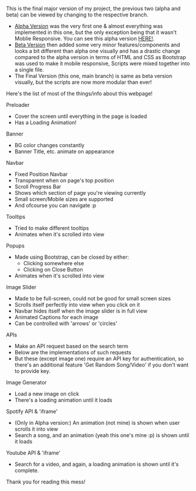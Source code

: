 This is the final major version of my project, the previous two (alpha and beta) can be viewed by changing to the respective branch.

  - [Alpha Version](https://github.com/Jaivrat12/misc-features-webpage/tree/alpha-version) was the very first one & almost everything was implemented in this one, but the only exception being that it wasn't Moblie Responsive. You can see this alpha version [HERE!](https://jaivrat12.github.io/misc-features-alpha/).
  - [Beta Version](https://github.com/Jaivrat12/misc-features-webpage/tree/beta-version) then added some very minor features/components and looks a bit different than alpha one visually and has a drastic change compared to the alpha version in terms of HTML and CSS as Bootstrap was used to make it mobile responsive, Scripts were mixed together into a single file.
  - The Final Version (this one, main branch) is same as beta version visually, but the scripts are now more modular than ever!


Here's the list of most of the things/info about this webpage!

Preloader
  - Cover the screen until everything in the page is loaded
  - Has a Loading Animation!

Banner
  - BG color changes constantly
  - Banner Title, etc. animate on appearance

Navbar
  - Fixed Position Navbar
  - Transparent when on page's top position
  - Scroll Progress Bar
  - Shows which section of page you're viewing currently
  - Small screen/Mobile sizes are supported
  - And ofcourse you can navigate :p

Tooltips
  - Tried to make different tooltips
  - Animates when it's scrolled into view

Popups
  - Made using Bootstrap, can be closed by either:
    - Clicking somewhere else
    - Clicking on Close Button
  - Animates when it's scrolled into view

Image Slider
  - Made to be full-screen, could not be good for small screen sizes
  - Scrolls itself perfectly into view when you click on it
  - Navbar hides itself when the image slider is in full view
  - Animated Captions for each image
  - Can be controlled with 'arrows' or 'circles'

APIs
  - Make an API request based on the search term
  - Below are the implementations of such requests
  - But these (except image one) require an API key for authentication, so there's an additional feature 'Get Random Song/Video' if you don't want to provide key.

Image Generator
  - Load a new image on click
  - There's a loading animation until it loads

Spotify API & 'iframe'
  - (Only in Alpha version:) An animation (not mine) is shown when user scrolls it into view
  - Search a song, and an animation (yeah this one's mine :p) is shown until it loads

Youtube API & 'iframe'
  - Search for a video, and again, a loading animation is shown until it's complete.

Thank you for reading this mess!

